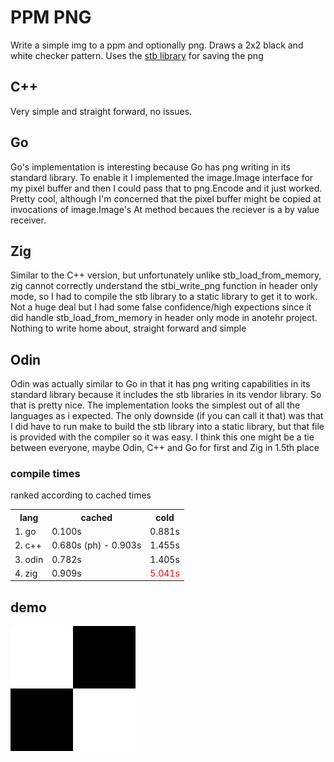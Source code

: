 # PPM PNG
Write a simple img to a ppm and optionally png. <!--Uses the first example from [ray tracing in one weekend](https://raytracing.github.io/books/RayTracingInOneWeekend.html#outputanimage)-->
Draws a 2x2 black and white checker pattern. Uses the [stb library](https://github.com/nothings/stb) for saving the png
## C++
Very simple and straight forward, no issues.
## Go
Go's implementation is interesting because Go has png writing in its standard library. To enable it I implemented the image.Image interface for my pixel buffer and then I could pass that to png.Encode and it just worked. Pretty cool, although I'm concerned that the pixel buffer might be copied at invocations of image.Image's At method becaues the reciever is a by value receiver.
## Zig
Similar to the C++ version, but unfortunately unlike stb_load_from_memory, zig cannot correctly understand the stbi_write_png function in header only mode, so I had to compile the stb library to a static library to get it to work. Not a huge deal but I had some false confidence/high expections since it did handle stb_load_from_memory in header only mode in anotehr project. Nothing to write home about, straight forward and simple
## Odin
Odin was actually similar to Go in that it has png writing capabilities in its standard library because it includes the stb libraries in its vendor library. So that is pretty nice. The implementation looks the simplest out of all the languages as i expected. The only downside (if you can call it that) was that I did have to run make to build the stb library into a static library, but that file is provided with the compiler so it was easy. I think this one might be a tie between everyone, maybe Odin, C++ and Go for first and Zig in 1.5th place
### compile times
ranked according to cached times
<table>
    <th>lang</th>
    <th>cached</th>
    <th>cold</th>
    <tr>
        <td>1. go</td> 
        <td>0.100s</td>
        <td>0.881s</td>
    </tr>
    <tr>
        <td>2. c++</td> 
        <td>0.680s (ph) - 0.903s</td>
        <td>1.455s</td>
    </tr>
    <tr>
        <td>3. odin</td> 
        <td>0.782s</td>
        <td>1.405s</td>
    </tr>
    <tr>
        <td>4. zig</td> 
        <td>0.909s</td>
        <td style="color:red">5.041s</td>
    </tr>
</table>

## demo
![checker](demo.png)